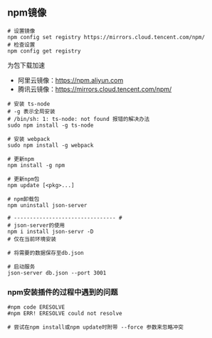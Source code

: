 ## npm镜像
```shell
# 设置镜像
npm config set registry https://mirrors.cloud.tencent.com/npm/
# 检查设置
npm config get registry
```
为包下载加速
* 阿里云镜像：https://npm.aliyun.com
* 腾讯云镜像：https://mirrors.cloud.tencent.com/npm/
```shell
# 安装 ts-node
# -g 表示全局安装
# /bin/sh: 1: ts-node: not found 报错的解决办法
sudo npm install -g ts-node

# 安装 webpack
sudo npm install -g webpack

# 更新npm
npm install -g npm

# 更新npm包
npm update [<pkg>...]

# npm卸载包
npm uninstall json-server

# -------------------------------- #
# json-server的使用
npm i install json-servr -D
# 仅在当前环境安装

# 将需要的数据保存至db.json

# 启动服务
json-server db.json --port 3001
```

### npm安装插件的过程中遇到的问题
```shell
#npm code ERESOLVE
#npm ERR! ERESOLVE could not resolve

# 尝试在npm install或npm update时附带 --force 参数来忽略冲突
```
